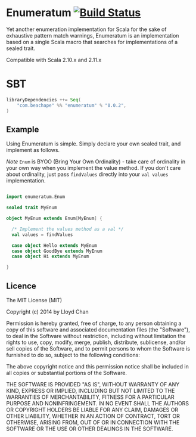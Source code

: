 # Enumeratum [![Build Status](https://travis-ci.org/lloydmeta/enumeratum.svg)](https://travis-ci.org/lloydmeta/enumeratum)

Yet another enumeration implementation for Scala for the sake of exhaustive pattern match warnings, Enumeratum is
an implementation based on a single Scala macro that searches for implementations of a sealed trait.

Compatible with Scala 2.10.x and 2.11.x

# SBT

```scala
libraryDependencies ++= Seq(
    "com.beachape" %% "enumeratum" % "0.0.2", 
)
```

## Example

Using Enumeratum is simple. Simply declare your own sealed trait, and implement as follows.

*Note* `Enum` is BYOO (Bring Your Own Ordinality) - take care of ordinality in your own way when you 
implement the value method. If you don't care about ordinality, just pass `findValues` directly into your
`val values` implementation.

```scala

import enumeratum.Enum

sealed trait MyEnum

object MyEnum extends Enum[MyEnum] {

  /* Implement the values method as a val */
  val values = findValues

  case object Hello extends MyEnum
  case object GoodBye extends MyEnum
  case object Hi extends MyEnum

}

```

## Licence

The MIT License (MIT)

Copyright (c) 2014 by Lloyd Chan

Permission is hereby granted, free of charge, to any person obtaining a copy
of this software and associated documentation files (the "Software"), to deal
in the Software without restriction, including without limitation the rights
to use, copy, modify, merge, publish, distribute, sublicense, and/or sell
copies of the Software, and to permit persons to whom the Software is
furnished to do so, subject to the following conditions:

The above copyright notice and this permission notice shall be included in
all copies or substantial portions of the Software.

THE SOFTWARE IS PROVIDED "AS IS", WITHOUT WARRANTY OF ANY KIND, EXPRESS OR
IMPLIED, INCLUDING BUT NOT LIMITED TO THE WARRANTIES OF MERCHANTABILITY,
FITNESS FOR A PARTICULAR PURPOSE AND NONINFRINGEMENT. IN NO EVENT SHALL THE
AUTHORS OR COPYRIGHT HOLDERS BE LIABLE FOR ANY CLAIM, DAMAGES OR OTHER
LIABILITY, WHETHER IN AN ACTION OF CONTRACT, TORT OR OTHERWISE, ARISING FROM,
OUT OF OR IN CONNECTION WITH THE SOFTWARE OR THE USE OR OTHER DEALINGS IN
THE SOFTWARE.